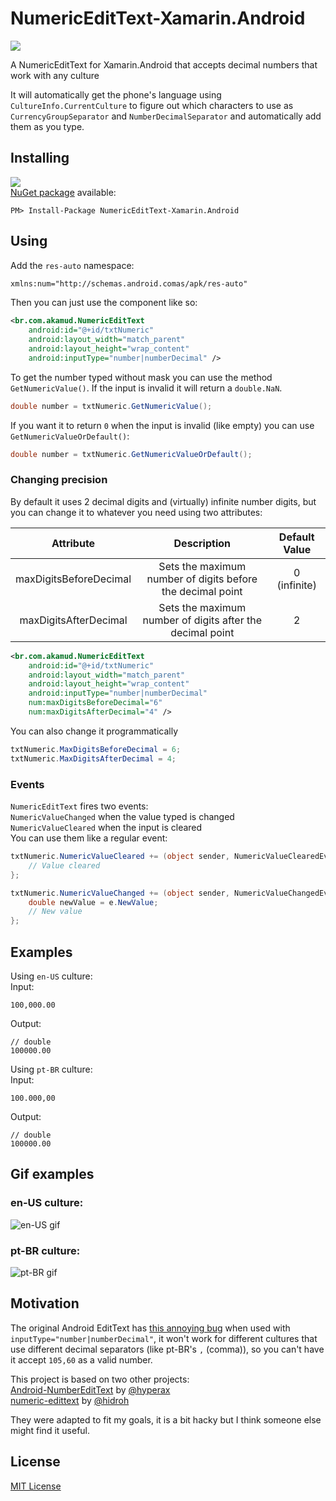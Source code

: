 # NumericEditText-Xamarin.Android
![](https://raw.githubusercontent.com/akamud/NumericEditText-Xamarin.Android/master/art/Icon.png)

A NumericEditText for Xamarin.Android that accepts decimal numbers that work with any culture

It will automatically get the phone's language using `CultureInfo.CurrentCulture` to figure out which characters to use as `CurrencyGroupSeparator` and `NumberDecimalSeparator` and automatically add them as you type.

## Installing
![](https://img.shields.io/nuget/v/NumericEditText-Xamarin.Android.svg?style=flat)  
[NuGet package](https://www.nuget.org/packages/NumericEditText-Xamarin.Android/) available:
```
PM> Install-Package NumericEditText-Xamarin.Android
```

## Using
 Add the `res-auto` namespace:
```XML
xmlns:num="http://schemas.android.comas/apk/res-auto"
```
Then you can just use the component like so:
```XML
<br.com.akamud.NumericEditText 
	android:id="@+id/txtNumeric"
	android:layout_width="match_parent"
	android:layout_height="wrap_content"
	android:inputType="number|numberDecimal" />
```

To get the number typed without mask you can use the method `GetNumericValue()`. If the input is invalid it will return a `double.NaN`.

```C#
double number = txtNumeric.GetNumericValue();
```

If you want it to return `0` when the input is invalid (like empty) you can use `GetNumericValueOrDefault()`:

```C#
double number = txtNumeric.GetNumericValueOrDefault();
```

### Changing precision
By default it uses 2 decimal digits and (virtually) infinite number digits, but you can change it to whatever you need using two attributes:  

Attribute | Description | Default Value  
:----: | :-------: | :---------:  
maxDigitsBeforeDecimal | Sets the maximum number of digits before the decimal point | 0 (infinite)   
maxDigitsAfterDecimal | Sets the maximum number of digits after the decimal point | 2

```XML
<br.com.akamud.NumericEditText 
	android:id="@+id/txtNumeric"
	android:layout_width="match_parent"
	android:layout_height="wrap_content"
	android:inputType="number|numberDecimal"
	num:maxDigitsBeforeDecimal="6"
	num:maxDigitsAfterDecimal="4" />
```

You can also change it programmatically
```C#
txtNumeric.MaxDigitsBeforeDecimal = 6;
txtNumeric.MaxDigitsAfterDecimal = 4;
```

### Events
`NumericEditText` fires two events:  
`NumericValueChanged` when the value typed is changed  
`NumericValueCleared` when the input is cleared  
You can use them like a regular event:

```C#
txtNumeric.NumericValueCleared += (object sender, NumericValueClearedEventArgs e) => { 
	// Value cleared
};

txtNumeric.NumericValueChanged += (object sender, NumericValueChangedEventArgs e) => { 
	double newValue = e.NewValue;
	// New value
};
```

## Examples  
Using `en-US` culture:  
Input:
```
100,000.00
```
Output:
```
// double
100000.00
```

Using `pt-BR` culture:  
Input:
```
100.000,00
```
Output:
```
// double
100000.00
```

## Gif examples
### en-US culture:
![en-US gif](https://raw.githubusercontent.com/akamud/NumericEditText-Xamarin.Android/master/enus-sample.gif)

### pt-BR culture:
![pt-BR gif](https://raw.githubusercontent.com/akamud/NumericEditText-Xamarin.Android/master/ptbr-sample.gif)

## Motivation
The original Android EditText has [this annoying bug](https://code.google.com/p/android/issues/detail?id=2626) when used with `inputType="number|numberDecimal"`, it won't work for different cultures that use different decimal separators (like pt-BR's `,` (comma)), so you can't have it accept `105,60` as a valid number.

This project is based on two other projects:  
[Android-NumberEditText](https://github.com/hyperax/Android-NumberEditText) by [@hyperax](https://github.com/hyperax)  
[numeric-edittext](https://github.com/hidroh/numeric-edittext) by [@hidroh](https://github.com/hidroh)

They were adapted to fit my goals, it is a bit hacky but  I think someone else might find it useful.

## License
[MIT License](https://github.com/akamud/NumericEditText-Xamarin.Android/blob/master/LICENSE)
